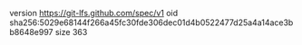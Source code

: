 version https://git-lfs.github.com/spec/v1
oid sha256:5029e68144f266a45fc30fde306dec01d4b0522477d25a4a14ace3bb8648e997
size 363
